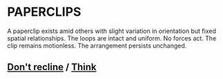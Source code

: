 # PAPERCLIPS

A paperclip exists amid others with slight variation in orientation but fixed spatial relationships. The loops are intact and uniform. No forces act. The clip remains motionless. The arrangement persists unchanged.

## [Don't recline](page-c04c292a05d11122) / [Think](page-6a248c3ed339d907)
